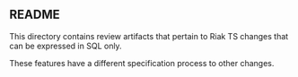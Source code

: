 README
------

This directory contains review artifacts that pertain to Riak TS changes that can be expressed in SQL only.

These features have a different specification process to other changes.
